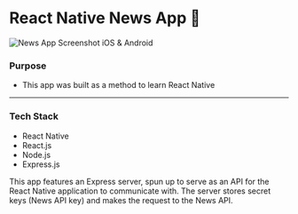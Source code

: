 # React Native News App 📰

![News App Screenshot iOS & Android](https://github.com/chrisstaudinger/Q-And-A-MERN-App/blob/master/frontend/public/assets/images/stack-overflow'd-screenshot.png?raw=true "News App Screenshot iOS & Android")

### Purpose

* This app was built as a method to learn React Native
---

### Tech Stack

* React Native
* React.js
* Node.js
* Express.js

This app features an Express server, spun up to serve as an API for the React Native application to communicate with. The server stores secret keys (News API key) and makes the request to the News API.

